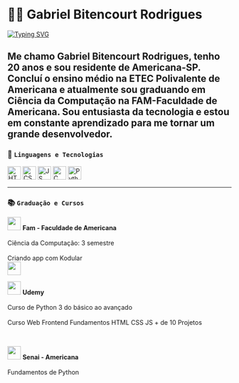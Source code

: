 # 👨‍💻 Gabriel Bitencourt Rodrigues 

[![Typing SVG](https://readme-typing-svg.herokuapp.com?font=Fira+Code&pause=1000&color=F70C41&width=435&lines=Desenvolvedor+Junior+)](https://git.io/typing-svg)

Me chamo Gabriel Bitencourt Rodrigues, tenho 20 anos e sou residente de Americana-SP. Concluí o ensino médio na ETEC Polivalente de Americana e atualmente sou graduando em Ciência da Computação na FAM-Faculdade de Americana. Sou entusiasta da tecnologia e estou em constante aprendizado para me tornar um grande desenvolvedor.
---

### 🤖 `Linguagens e Tecnologias` 
<img
    aling="left"
    alt="HTML"
    title="HTML"
    width="30px"
    style="padding_right: 10px;"
    src="https://cdn.jsdelivr.net/gh/devicons/devicon@latest/icons/html5/html5-original-wordmark.svg"         
/>
<img
    aling="left"
    alt="CSS"
    title="CSS"
    width="30px"
    style="padding_right: 10px;"
    src="https://cdn.jsdelivr.net/gh/devicons/devicon@latest/icons/css3/css3-original-wordmark.svg"        
/>
<img
    aling="left"
    alt="JS"
    title="JavaScript"
    width="30px"
    style="padding_right: 10px;"
    src="https://cdn.jsdelivr.net/gh/devicons/devicon@latest/icons/javascript/javascript-original.svg"       
/>
<img
    aling="left"
    alt="C"
    title="C"
    width="30px"
    style="padding_right: 10px;"
    src="https://cdn.jsdelivr.net/gh/devicons/devicon@latest/icons/c/c-original.svg"       
/>
<img
    aling="left"
    alt="Python"
    title="Python"
    width="30px"
    style="padding_right: 10px;"
    src="https://cdn.jsdelivr.net/gh/devicons/devicon@latest/icons/python/python-original-wordmark.svg"
/>

---

### 📚 `Graduação e Cursos`
<p>
    <img
    aling="left"
    width="30px"
    src="https://encrypted-tbn0.gstatic.com/images?q=tbn:ANd9GcSIePam2F2IqDE_xzg4_AkNkCrtdqmVCdlzxQ&s"
    />
    <strong>Fam - Faculdade de Americana</strong>
    <br>
    <br>
    Ciência da Computação: 3 semestre
    <br>
    <br>
    Criando app com Kodular
    <br>
    <img
    aling="left"
    width="30px"
    src="https://www.famportal.com.br/fam/fam/dev/externo/eventos/certificado.php?id_sub=2142&cpf=20240216"
    />
</p>
<p>
    <img
    aling="left"
    width="30px"
    src="https://encrypted-tbn0.gstatic.com/images?q=tbn:ANd9GcQcbC9JNrtvj6sdkH2pDn8Xg2u5uy_TTZ8Mzg&s"
    />
    <strong>Udemy</strong>
    <br>
    <br>
    Curso de Python 3 do básico ao avançado 
    <br>
    <br>
    Curso Web Frontend Fundamentos HTML CSS JS + de 10 Projetos
</p>
<br>
<p>
    <img
    aling="left"
    width="30px"
    src="https://encrypted-tbn0.gstatic.com/images?q=tbn:ANd9GcRxPwGwzE_NEl0drGmfKc1y2g3nWfjXosagGg&s"
    />
    <strong>Senai - Americana</strong>
    <br>
    <br>
    Fundamentos de Python
